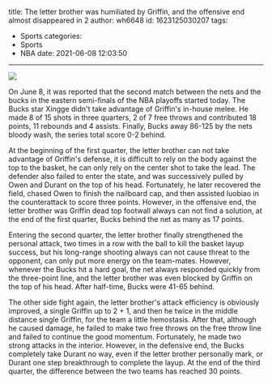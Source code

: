 title: The letter brother was humiliated by Griffin, and the offensive end almost disappeared in 2
author: wh6648
id: 1623125030207
tags: 
- Sports
categories: 
- Sports
- NBA
date: 2021-06-08 12:03:50
---
![](https://p2.itc.cn/q_70/images01/20210608/d50d2b52def44a88a562a2e5be496bf3.jpeg)


On June 8, it was reported that the second match between the nets and the bucks in the eastern semi-finals of the NBA playoffs started today. The Bucks star Xingge didn't take advantage of Griffin's in-house melee. He made 8 of 15 shots in three quarters, 2 of 7 free throws and contributed 18 points, 11 rebounds and 4 assists. Finally, Bucks away 86-125 by the nets bloody wash, the series total score 0-2 behind.

At the beginning of the first quarter, the letter brother can not take advantage of Griffin's defense, it is difficult to rely on the body against the top to the basket, he can only rely on the center shot to take the lead. The defender also failed to enter the state, and was successively pulled by Owen and Durant on the top of his head. Fortunately, he later recovered the field, chased Owen to finish the nailboard cap, and then assisted luobiao in the counterattack to score three points. However, in the offensive end, the letter brother was Griffin dead top footwall always can not find a solution, at the end of the first quarter, Bucks behind the net as many as 17 points.

Entering the second quarter, the letter brother finally strengthened the personal attack, two times in a row with the ball to kill the basket layup success, but his long-range shooting always can not cause threat to the opponent, can only put more energy on the team-mates. However, whenever the Bucks hit a hard goal, the net always responded quickly from the three-point line, and the letter brother was even blocked by Griffin on the top of his head. After half-time, Bucks were 41-65 behind.

The other side fight again, the letter brother's attack efficiency is obviously improved, a single Griffin up to 2 + 1, and then he twice in the middle distance single Griffin, for the team a little hemostasis. After that, although he caused damage, he failed to make two free throws on the free throw line and failed to continue the good momentum. Fortunately, he made two strong attacks in the interior. However, in the defensive end, the Bucks completely take Durant no way, even if the letter brother personally mark, or Durant one step breakthrough to complete the layup. At the end of the third quarter, the difference between the two teams has reached 30 points.


